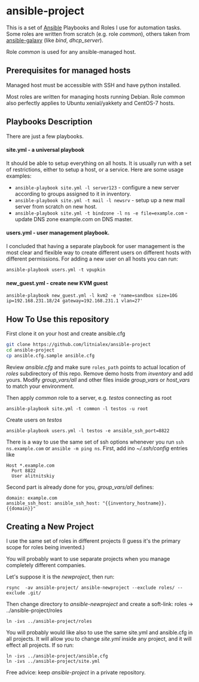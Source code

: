 # ansible-project
This is a set of [Ansible](http://docs.ansible.com/ansible/index.html) Playbooks and Roles I use for automation tasks.
Some roles are written from scratch (e.g. role *common*), others taken from [ansible-galaxy](https://galaxy.ansible.com/) (like *bind*, *dhcp_server*).

Role *common* is used for any ansible-managed host.


## Prerequisites for managed hosts
Managed host must be accessible with SSH and have python installed.

Most roles are written for managing hosts running Debian. 
Role *common* also perfectly applies to Ubuntu xenial/yakkety and CentOS-7 hosts.


## Playbooks Description
There are just a few playbooks.

#### site.yml - a universal playbook
It should be able to setup everything on all hosts.
It is usually run with a set of restrictions, either to setup a host, or a service.
Here are some usage examples:

* `ansible-playbook site.yml -l server123` - configure a new server according to groups assigned to it in inventory.
* `ansible-playbook site.yml -t mail -l newsrv` - setup up a new mail server from scratch on new host.
* `ansible-playbook site.yml -t bindzone -l ns -e file=example.com` - update DNS zone example.com on DNS master.

#### users.yml - user management playbook.
I concluded that having a separate playbook for user management is the most clear and flexible way to create different users on different hosts with different permissions.
For adding a new user on all hosts you can run: 
```
ansible-playbook users.yml -t vpupkin
```
#### new_guest.yml - create new KVM guest 
    ansible-playbook new_guest.yml -l kvm2 -e 'name=sandbox size=10G ip=192.168.231.18/24 gateway=192.168.231.1 vlan=27'

## How To Use this repository
First clone it on your host and create ansible.cfg
```bash
git clone https://github.com/litnialex/ansible-project
cd ansible-project
cp ansible.cfg.sample ansible.cfg
```

Review  *ansible.cfg* and make sure `roles_path` points to actual location of *roles* subdirectory of this repo.
Remove demo hosts from *inventory* and add yours.
Modify *group_vars/all* and other files inside *group_vars* or *host_vars* to match your environment.

Then apply *common* role to a server, e.g. *testos* connecting as root
```
ansible-playbook site.yml -t common -l testos -u root
```

Create users on *testos*
```
ansible-playbook users.yml -l testos -e ansible_ssh_port=8822
```

There is a way to use the same set of ssh options whenever you run `ssh ns.example.com` or `ansible -m ping ns`.
First, add ino *~/.ssh/config* entries like
```
Host *.example.com
  Port 8822
  User alitnitskiy
```

Second part is already done for you, *group_vars/all* defines:
```
domain: example.com
ansible_ssh_host: ansible_ssh_host: "{{inventory_hostname}}.{{domain}}"
```

## Creating a New Project
I use the same set of roles in different projects (I guess it's the primary scope for roles being invented.)

You will probably want to use separate projects when you manage completely different companies. 

Let's suppose it is the *newproject*, then run:
```
rsync  -av ansible-project/ ansible-newproject --exclude roles/ --exclude .git/
```

Then change directory to *ansible-newproject* and create a soft-link: roles -> ../ansible-project/roles

```
ln -ivs ../ansible-project/roles
```

You will probably would like also to use the same site.yml and ansible.cfg in all projects.
It will allow you to change *site.yml* inside any project, and it will effect all projects.
If so run:

    ln -ivs ../ansible-project/ansible.cfg
    ln -ivs ../ansible-project/site.yml

Free advice: keep *ansible-project* in a private repository.

